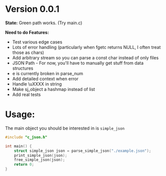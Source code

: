 # Version 0.0.1

**State:** Green path works. (Try main.c)

**Need to do Features:**

- Test various edge cases
- Lots of error handling (particularly when fgetc returns NULL, I often treat those as chars)
- Add arbitrary stream so you can parse a const char instead of only files
- JSON Path - For now, you'll have to manually get stuff from data structures
- e is currently broken in parse\_num
- Add detailed context when error
- Handle \uXXXX in string
- Make sj\_object a hashmap instead of list
- Add real tests

# Usage:

The main object you should be interested in is `simple_json`

```c
#include "c_json.h"

int main() {
    struct simple_json json = parse_simple_json("./example.json");
    print_simple_json(json);
    free_simple_json(json);
    return 0;
}
```
